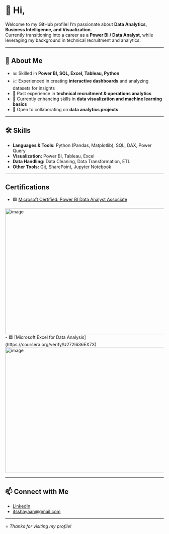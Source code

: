 # 👋 Hi,

Welcome to my GitHub profile! I’m passionate about **Data Analytics, Business Intelligence, and Visualization**.  
Currently transitioning into a career as a **Power BI / Data Analyst**, while leveraging my background in technical recruitment and analytics.  

---

## 🚀 About Me  
- 📊 Skilled in **Power BI, SQL, Excel, Tableau, Python**  
- 📈 Experienced in creating **interactive dashboards** and analyzing datasets for insights  
- 💼 Past experience in **technical recruitment & operations analytics**  
- 🌱 Currently enhancing skills in **data visualization and machine learning basics**  
- 🤝 Open to collaborating on **data analytics projects**  

---

## 🛠️ Skills  
- **Languages & Tools:** Python (Pandas, Matplotlib), SQL, DAX, Power Query  
- **Visualization:** Power BI, Tableau, Excel  
- **Data Handling:** Data Cleaning, Data Transformation, ETL  
- **Other Tools:** Git, SharePoint, Jupyter Notebook  

---

## Certifications
- 🟦 [Microsoft Certified: Power BI Data Analyst Associate](https://coursera.org/verify/professional-cert/MWFJH96RZGTJ)  
<img width="600" height="400" alt="image" src="https://github.com/user-attachments/assets/8d9be652-8a43-4973-b276-990f50262a46" />
- 🟦 [Microsoft Excel for Data Analysis](https://coursera.org/verify/U272I636EX7X)  
<img width="600" height="400" alt="image" src="https://github.com/user-attachments/assets/268dd70d-3ba2-420a-ad24-2740c5312afa" />
 

---

## 📫 Connect with Me  
- [LinkedIn](https://www.linkedin.com/in/shyan-ansari/)  
- itsshayaan@gmail.com

---
⭐️ *Thanks for visiting my profile!*
